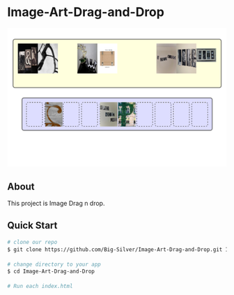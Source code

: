 # Image-Art-Drag-and-Drop

<img width="900" src="Dnd_1/img/image-art.png" border="0" />

## About
This project is Image Drag n drop.

## Quick Start

```bash
# clone our repo
$ git clone https://github.com/Big-Silver/Image-Art-Drag-and-Drop.git Image-Art-Drag-and-Drop

# change directory to your app
$ cd Image-Art-Drag-and-Drop

# Run each index.html

```
